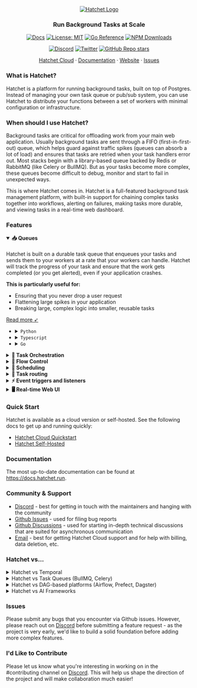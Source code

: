 <div align="center">

<picture>
  <source media="(prefers-color-scheme: dark)" srcset="https://framerusercontent.com/images/KBMnpSO12CyE6UANhf4mhrg6na0.png?scale-down-to=200">
  <source media="(prefers-color-scheme: light)" srcset="https://framerusercontent.com/images/KBMnpSO12CyE6UANhf4mhrg6na0.png?scale-down-to=200">
  <a href ="https://hatchet.run">
	  <img alt="Hatchet Logo" src="https://framerusercontent.com/images/KBMnpSO12CyE6UANhf4mhrg6na0.png?scale-down-to=200">
  </a>
</picture>

### Run Background Tasks at Scale

[![Docs](https://img.shields.io/badge/docs-docs.hatchet.run-3F16E4)](https://docs.hatchet.run) [![License: MIT](https://img.shields.io/badge/License-MIT-purple.svg)](https://opensource.org/licenses/MIT) [![Go Reference](https://pkg.go.dev/badge/github.com/hatchet-dev/hatchet.svg)](https://pkg.go.dev/github.com/hatchet-dev/hatchet) [![NPM Downloads](https://img.shields.io/npm/dm/%40hatchet-dev%2Ftypescript-sdk)](https://www.npmjs.com/package/@hatchet-dev/typescript-sdk)

[![Discord](https://img.shields.io/discord/1088927970518909068?style=social&logo=discord)](https://hatchet.run/discord)
[![Twitter](https://img.shields.io/twitter/url/https/twitter.com/hatchet-dev.svg?style=social&label=Follow%20%40hatchet-dev)](https://twitter.com/hatchet_dev)
[![GitHub Repo stars](https://img.shields.io/github/stars/hatchet-dev/hatchet?style=social)](https://github.com/hatchet-dev/hatchet)

  <p align="center">
    <a href="https://cloud.onhatchet.run">Hatchet Cloud</a>
    ·
    <a href="https://docs.hatchet.run">Documentation</a>
    ·
    <a href="https://hatchet.run">Website</a>
    ·
    <a href="https://github.com/hatchet-dev/hatchet/issues">Issues</a>
  </p>

</div>

### What is Hatchet?

Hatchet is a platform for running background tasks, built on top of Postgres. Instead of managing your own task queue or pub/sub system, you can use Hatchet to distribute your functions between a set of workers with minimal configuration or infrastructure.

### When should I use Hatchet?

Background tasks are critical for offloading work from your main web application. Usually background tasks are sent through a FIFO (first-in-first-out) queue, which helps guard against traffic spikes (queues can absorb a lot of load) and ensures that tasks are retried when your task handlers error out. Most stacks begin with a library-based queue backed by Redis or RabbitMQ (like Celery or BullMQ). But as your tasks become more complex, these queues become difficult to debug, monitor and start to fail in unexpected ways.

This is where Hatchet comes in. Hatchet is a full-featured background task management platform, with built-in support for chaining complex tasks together into workflows, alerting on failures, making tasks more durable, and viewing tasks in a real-time web dashboard.

### Features

<details open><summary><strong>📥 Queues</strong></summary>

####

Hatchet is built on a durable task queue that enqueues your tasks and sends them to your workers at a rate that your workers can handle. Hatchet will track the progress of your task and ensure that the work gets completed (or you get alerted), even if your application crashes.

**This is particularly useful for:**

- Ensuring that you never drop a user request
- Flattening large spikes in your application
- Breaking large, complex logic into smaller, reusable tasks

[Read more ➶](https://docs.hatchet.run/home/your-first-task)

- <details>

    <summary><code>Python</code></summary>

  ```python
  # 1. Define your task input
  class SimpleInput(BaseModel):
      message: str

  # 2. Define your task using hatchet.task
  @hatchet.task(name="SimpleWorkflow", input_validator=SimpleInput)
  def simple(input: SimpleInput, ctx: Context) -> dict[str, str]:
      return {
        "transformed_message": input.message.lower(),
      }

  # 3. Register your task on your worker
  worker = hatchet.worker("test-worker", workflows=[simple])
  worker.start()

  # 4. Invoke tasks from your application
  simple.run(SimpleInput(message="Hello World!"))
  ```

  </details>

- <details>

    <summary><code>Typescript</code></summary>

  ```ts
  // 1. Define your task input
  export type SimpleInput = {
    Message: string;
  };

  // 2. Define your task using hatchet.task
  export const simple = hatchet.task({
    name: "simple",
    fn: (input: SimpleInput) => {
      return {
        TransformedMessage: input.Message.toLowerCase(),
      };
    },
  });

  // 3. Register your task on your worker
  const worker = await hatchet.worker("simple-worker", {
    workflows: [simple],
  });

  await worker.start();

  // 4. Invoke tasks from your application
  await simple.run({
    Message: "Hello World!",
  });
  ```

  </details>

- <details>

    <summary><code>Go</code></summary>

  ```go
  // 1. Define your task input
  type SimpleInput struct {
    Message string `json:"message"`
  }

  // 2. Define your task using factory.NewTask
  simple := factory.NewTask(
    create.StandaloneTask{
      Name: "simple-task",
    }, func(ctx worker.HatchetContext, input SimpleInput) (*SimpleResult, error) {
      return &SimpleResult{
        TransformedMessage: strings.ToLower(input.Message),
      }, nil
    },
    hatchet,
  )

  // 3. Register your task on your worker
  worker, err := hatchet.Worker(v1worker.WorkerOpts{
    Name: "simple-worker",
    Workflows: []workflow.WorkflowBase{
      simple,
    },
  })

  worker.StartBlocking()

  // 4. Invoke tasks from your application
  simple.Run(context.Background(), SimpleInput{Message: "Hello, World!"})
  ```

  </details>

</details>
<details><summary><strong>🎻 Task Orchestration</strong></summary>

####

Hatchet allows you to build complex workflows that can be composed of multiple tasks. For example, if you'd like to break a workload into smaller tasks, you can use Hatchet to create a fanout workflow that spawns multiple tasks in parallel.

Hatchet supports the following mechanisms for task orchestration:

- **DAGs (directed acyclic graphs)** — pre-define the shape of your work, automatically routing the outputs of a parent task to the input of a child task. [Read more ➶](https://docs.hatchet.run/home/dags)

- **Durable tasks** — these tasks are responsible for orchestrating other tasks. They store a full history of all spawned tasks, allowing you to cache intermediate results. [Read more ➶](https://docs.hatchet.run/home/durable-execution)

- <details>

    <summary><code>Python</code></summary>

  ```python
  # 1. Define a workflow (a workflow is a collection of tasks)
  simple = hatchet.workflow(name="SimpleWorkflow")

  # 2. Attach the first task to the workflow
  @simple.task()
  def task_1(input: EmptyModel, ctx: Context) -> dict[str, str]:
      print("executed task_1")
      return {"result": "task_1"}

  # 3. Attach the second task to the workflow, which executes after task_1
  @simple.task(parents=[task_1])
  def task_2(input: EmptyModel, ctx: Context) -> None:
      first_result = ctx.task_output(task_1)
      print(first_result)

  # 4. Invoke workflows from your application
  result = simple.run(input_data)
  ```

  </details>

- <details>

    <summary><code>Typescript</code></summary>

  ```ts
  // 1. Define a workflow (a workflow is a collection of tasks)
  const simple = hatchet.workflow<DagInput, DagOutput>({
    name: "simple",
  });

  // 2. Attach the first task to the workflow
  const task1 = simple.task({
    name: "task-1",
    fn: (input) => {
      return {
        result: "task-1",
      };
    },
  });

  // 3. Attach the second task to the workflow, which executes after task-1
  const task2 = simple.task({
    name: "task-2",
    parents: [task1],
    fn: (input, ctx) => {
      const firstResult = ctx.getParentOutput(task1);
      console.log(firstResult);
    },
  });

  // 4. Invoke workflows from your application
  await simple.run({ Message: "Hello World" });
  ```

  </details>

- <details>

    <summary><code>Go</code></summary>

  ```go
  // 1. Define a workflow (a workflow is a collection of tasks)
  simple := v1.WorkflowFactory[DagInput, DagOutput](
      workflow.CreateOpts[DagInput]{
          Name: "simple-workflow",
      },
      hatchet,
  )

  // 2. Attach the first task to the workflow
  const task1 = simple.Task(
      task.CreateOpts[DagInput]{
          Name: "task-1",
          Fn: func(ctx worker.HatchetContext, _ DagInput) (*SimpleOutput, error) {
              return &SimpleOutput{
                  Result: "task-1",
              }, nil
          },
      },
  );

  // 3. Attach the second task to the workflow, which executes after task-1
  const task2 = simple.Task(
      task.CreateOpts[DagInput]{
          Name: "task-2",
          Parents: []task.NamedTask{
              step1,
          },
          Fn: func(ctx worker.HatchetContext, _ DagInput) (*SimpleOutput, error) {
              return &SimpleOutput{
                  Result: "task-2",
              }, nil
          },
      },
  );

  // 4. Invoke workflows from your application
  simple.Run(ctx, DagInput{})
  ```

  </details>

</details>
<details><summary><strong>🚦 Flow Control</strong></summary>

####

Don't let busy users crash your application. With Hatchet, you can throttle execution on a per-user, per-tenant and per-queue basis, increasing system stability and limiting the impact of busy users on the rest of your system.

Hatchet supports the following flow control primitives:

- **Concurrency** — set a concurrency limit based on a dynamic concurrency key (e.g., each user can only run 10 batch jobs at a given time). [Read more ➶](https://docs.hatchet.run/home/concurrency)

- **Rate limiting** — create both global and dynamic rate limits. [Read more ➶](https://docs.hatchet.run/home/rate-limits)

- <details>

    <summary><code>Python</code></summary>

  ```python
  # limit concurrency on a per-user basis
  flow_control_workflow = hatchet.workflow(
    name="FlowControlWorkflow",
    concurrency=ConcurrencyExpression(
      expression="input.user_id",
      max_runs=5,
      limit_strategy=ConcurrencyLimitStrategy.GROUP_ROUND_ROBIN,
    ),
    input_validator=FlowControlInput,
  )

  # rate limit a task per user to 10 tasks per minute, with each task consuming 1 unit
  @flow_control_workflow.task(
      rate_limits=[
          RateLimit(
              dynamic_key="input.user_id",
              units=1,
              limit=10,
              duration=RateLimitDuration.MINUTE,
          )
      ]
  )
  def rate_limit_task(input: FlowControlInput, ctx: Context) -> None:
      print("executed rate_limit_task")
  ```

  </details>

- <details>

    <summary><code>Typescript</code></summary>

  ```ts
  // limit concurrency on a per-user basis
  flowControlWorkflow = hatchet.workflow<SimpleInput, SimpleOutput>({
    name: "ConcurrencyLimitWorkflow",
    concurrency: {
      expression: "input.userId",
      maxRuns: 5,
      limitStrategy: ConcurrencyLimitStrategy.GROUP_ROUND_ROBIN,
    },
  });

  // rate limit a task per user to 10 tasks per minute, with each task consuming 1 unit
  flowControlWorkflow.task({
    name: "rate-limit-task",
    rateLimits: [
      {
        dynamicKey: "input.userId",
        units: 1,
        limit: 10,
        duration: RateLimitDuration.MINUTE,
      },
    ],
    fn: async (input) => {
      return {
        Completed: true,
      };
    },
  });
  ```

  </details>

- <details>

    <summary><code>Go</code></summary>

  ```go
  // limit concurrency on a per-user basis
  flowControlWorkflow := factory.NewWorkflow[DagInput, DagResult](
    create.WorkflowCreateOpts[DagInput]{
      Name: "simple-dag",
      Concurrency: []*types.Concurrency{
        {
          Expression:    "input.userId",
          MaxRuns:       1,
          LimitStrategy: types.GroupRoundRobin,
        },
      },
    },
    hatchet,
  )

  // rate limit a task per user to 10 tasks per minute, with each task consuming 1 unit
  flowControlWorkflow.Task(
    create.WorkflowTask[FlowControlInput, FlowControlOutput]{
      Name: "rate-limit-task",
      RateLimits: []*types.RateLimit{
        {
          Key:            "user-rate-limit",
          KeyExpr:        "input.userId",
          Units:          1,
          LimitValueExpr: 10,
          Duration:       types.Minute,
        },
      },
    }, func(ctx worker.HatchetContext, input FlowControlInput) (interface{}, error) {
      return &SimpleOutput{
        Step: 1,
      }, nil
    },
  )
  ```

  </details>

</details>
<details><summary><strong>📅 Scheduling</strong></summary>

####

Hatchet has full support for scheduling features, including cron, one-time scheduling, and pausing execution for a time duration. This is particularly useful for:

- **Cron schedules** – run data pipelines, batch processes, or notification systems on a cron schedule [Read more ➶](https://docs.hatchet.run/home/cron-runs)
- **One-time tasks** – schedule a workflow for a specific time in the future [Read more ➶](https://docs.hatchet.run/home/scheduled-runs)
- **Durable sleep** – pause execution of a task for a specific duration [Read more ➶](https://docs.hatchet.run/home/durable-execution)

- <details>

    <summary><code>Python</code></summary>

  ```python
  tomorrow = datetime.today() + timedelta(days=1)

  # schedule a task to run tomorrow
  scheduled = simple.schedule(
    tomorrow,
    SimpleInput(message="Hello, World!")
  )

  # schedule a task to run every day at midnight
  cron = simple.cron(
    "every-day",
    "0 0 * * *",
    SimpleInput(message="Hello, World!")
  )
  ```

  </details>

- <details>

    <summary><code>Typescript</code></summary>

  ```ts
  const tomorrow = new Date(Date.now() + 1000 * 60 * 60 * 24);
  // schedule a task to run tomorrow
  const scheduled = simple.schedule(tomorrow, {
    Message: "Hello, World!",
  });

  // schedule a task to run every day at midnight
  const cron = simple.cron("every-day", "0 0 * * *", {
    Message: "Hello, World!",
  });
  ```

  </details>

- <details>

    <summary><code>Go</code></summary>

  ```go
  const tomorrow = time.Now().Add(24 * time.Hour);

  // schedule a task to run tomorrow
  simple.Schedule(ctx, tomorrow, ScheduleInput{
    Message: "Hello, World!",
  })

  // schedule a task to run every day at midnight
  simple.Cron(ctx, "every-day", "0 0 * * *", CronInput{
    Message: "Hello, World!",
  })
  ```

  </details>

</details>
<details><summary><strong>🚏 Task routing</strong></summary>

####

While the default Hatchet behavior is to implement a FIFO queue, it also supports additional scheduling mechanisms to route your tasks to the ideal worker.

- **Sticky assignment** — allows spawned tasks to prefer or require execution on the same worker. [Read more ➶](https://docs.hatchet.run/home/sticky-assignment)

- **Worker affinity** — ranks workers to discover which is best suited to handle a given task. [Read more ➶](https://docs.hatchet.run/home/worker-affinity)

- <details>

    <summary><code>Python</code></summary>

  ```python
  # create a workflow which prefers to run on the same worker, but can be
  # scheduled on any worker if the original worker is busy
  hatchet.workflow(
    name="StickyWorkflow",
    sticky=StickyStrategy.SOFT,
  )

  # create a workflow which must run on the same worker
  hatchet.workflow(
    name="StickyWorkflow",
    sticky=StickyStrategy.HARD,
  )
  ```

  </details>

- <details>

    <summary><code>Typescript</code></summary>

  ```ts
  // create a workflow which prefers to run on the same worker, but can be
  // scheduled on any worker if the original worker is busy
  hatchet.workflow({
    name: "StickyWorkflow",
    sticky: StickyStrategy.SOFT,
  });

  // create a workflow which must run on the same worker
  hatchet.workflow({
    name: "StickyWorkflow",
    sticky: StickyStrategy.HARD,
  });
  ```

  </details>

- <details>

    <summary><code>Go</code></summary>

  ```go
  // create a workflow which prefers to run on the same worker, but can be
  // scheduled on any worker if the original worker is busy
  factory.NewWorkflow[StickyInput, StickyOutput](
    create.WorkflowCreateOpts[StickyInput]{
      Name: "sticky-dag",
      StickyStrategy: types.StickyStrategy_SOFT,
    },
    hatchet,
  );

  // create a workflow which must run on the same worker
  factory.NewWorkflow[StickyInput, StickyOutput](
    create.WorkflowCreateOpts[StickyInput]{
      Name: "sticky-dag",
      StickyStrategy: types.StickyStrategy_HARD,
    },
    hatchet,
  );
  ```

  </details>

</details>
<details><summary><strong>⚡️ Event triggers and listeners</strong></summary>

####

Hatchet supports event-based architectures where tasks and workflows can pause execution while waiting for a specific external event. It supports the following features:

- **Event listening** — tasks can be paused until a specific event is triggered. [Read more ➶](https://docs.hatchet.run/home/durable-execution)
- **Event triggering** — events can trigger new workflows or steps in a workflow. [Read more ➶](https://docs.hatchet.run/home/run-on-event)

- <details>

    <summary><code>Python</code></summary>

  ```python
  # Create a task which waits for an external user event or sleeps for 10 seconds
  @dag_with_conditions.task(
    parents=[first_task],
    wait_for=[
      or_(
        SleepCondition(timedelta(seconds=10)),
        UserEventCondition(event_key="user:event"),
      )
    ]
  )
  def second_task(input: EmptyModel, ctx: Context) -> dict[str, str]:
      return {"completed": "true"}
  ```

  </details>

- <details>

    <summary><code>Typescript</code></summary>

  ```ts
  // Create a task which waits for an external user event or sleeps for 10 seconds
  dagWithConditions.task({
    name: "secondTask",
    parents: [firstTask],
    waitFor: Or({ eventKey: "user:event" }, { sleepFor: "10s" }),
    fn: async (_, ctx) => {
      return {
        Completed: true,
      };
    },
  });
  ```

  </details>

- <details>

    <summary><code>Go</code></summary>

  ```go
  // Create a task which waits for an external user event or sleeps for 10 seconds
  simple.Task(
    conditionOpts{
      Name: "Step2",
      Parents: []create.NamedTask{
        step1,
      },
      WaitFor: condition.Conditions(
        condition.UserEventCondition("user:event", "'true'"),
        condition.SleepCondition(10 * time.Second),
      ),
    }, func(ctx worker.HatchetContext, input DagWithConditionsInput) (interface{}, error) {
      // ...
    },
  );
  ```

  </details>

</details>
<details><summary><strong>🖥️ Real-time Web UI</strong></summary>

####

Hatchet comes bundled with a number of features to help you monitor your tasks, workflows, and queues.

**Real-time dashboards and metrics**

Monitor your tasks, workflows, and queues with live updates to quickly detect issues. Alerting is built in so you can respond to problems as soon as they occur.

https://github.com/user-attachments/assets/b1797540-c9da-4057-b50f-4780f52a2cb9

**Logging**

Hatchet supports logging from your tasks, allowing you to easily correlate task failures with logs in your system. No more digging through your logging service to figure out why your tasks failed.

https://github.com/user-attachments/assets/427c15cd-8842-4b54-ab2e-3b1cabc01c7b

**Alerting**

Hatchet supports Slack and email-based alerting for when your tasks fail. Alerts are real-time with adjustable alerting windows.

</details>

### Quick Start

Hatchet is available as a cloud version or self-hosted. See the following docs to get up and running quickly:

- [Hatchet Cloud Quickstart](https://docs.hatchet.run/home/hatchet-cloud-quickstart)
- [Hatchet Self-Hosted](https://docs.hatchet.run/self-hosting)

### Documentation

The most up-to-date documentation can be found at https://docs.hatchet.run.

### Community & Support

- [Discord](https://discord.gg/ZMeUafwH89) - best for getting in touch with the maintainers and hanging with the community
- [Github Issues](https://github.com/hatchet-dev/hatchet/issues) - used for filing bug reports
- [Github Discussions](https://github.com/hatchet-dev/hatchet/discussions) - used for starting in-depth technical discussions that are suited for asynchronous communication
- [Email](mailto:contact@hatchet.run) - best for getting Hatchet Cloud support and for help with billing, data deletion, etc.

### Hatchet vs...

<details>
<summary>Hatchet vs Temporal</summary>

####

Hatchet is designed to be a general-purpose task orchestration platform -- it can be used as a queue, a DAG-based orchestrator, a durable execution engine, or all three. As a result, Hatchet covers a wider array of use-cases, like multiple queueing strategies, rate limiting, DAG features, conditional triggering, streaming features, and much more.

Temporal is narrowly focused on durable execution, and supports a wider range of database backends and result stores, like Apache Cassandra, MySQL, PostgreSQL, and SQLite.

**When to use Hatchet:** when you'd like to get more control over the underlying queue logic, run DAG-based workflows, or want to simplify self-hosting by only running the Hatchet engine and Postgres.

**When to use Temporal:** when you'd like to use a non-Postgres result store, or your only workload is best suited for durable execution.

</details>

<details>

<summary>Hatchet vs Task Queues (BullMQ, Celery)</summary>

####

Hatchet is a durable task queue, meaning it persists the history of all executions (up to a retention period), which allows for easy monitoring + debugging and powers a bunch of the durability features above. This isn’t the standard behavior of Celery and BullMQ (and you need to rely on third-party UI tools which are extremely limited in functionality, like Celery Flower).

**When to use Hatchet:** when you'd like results to be persisted and observable in a UI

**When to use task queue library like BullMQ/Celery:** when you need very high throughput (>10k/s) without retention, or when you'd like to use a single library (instead of a standalone service like Hatchet) to interact with your queue.

</details>

<details>

<summary>Hatchet vs DAG-based platforms (Airflow, Prefect, Dagster)</summary>

####

These tools are usually built with data engineers in mind, and aren’t designed to run as part of a high-volume application. They’re usually higher latency and higher cost, with their primary selling point being integrations with common datastores and connectors.

**When to use Hatchet:** when you'd like to use a DAG-based framework, write your own integrations and functions, and require higher throughput (>100/s)

**When to use other DAG-based platforms:** when you'd like to use other data stores and connectors that work out of the box

</details>

<details>
<summary>Hatchet vs AI Frameworks</summary>

####

Most AI frameworks are built to run in-memory, with horizontal scaling and durability as an afterthought. While you can use an AI framework in conjunction with Hatchet, most of our users discard their AI framework and use Hatchet’s primitives to build their applications.

**When to use Hatchet:** when you'd like full control over your underlying functions and LLM calls, or you require high availability and durability for your functions.

**When to use an AI framework:** when you'd like to get started quickly with simple abstractions.

</details>

### Issues

Please submit any bugs that you encounter via Github issues. However, please reach out on [Discord](https://hatchet.run/discord) before submitting a feature request - as the project is very early, we'd like to build a solid foundation before adding more complex features.

### I'd Like to Contribute

Please let us know what you're interesting in working on in the #contributing channel on [Discord](https://discord.gg/ZMeUafwH89). This will help us shape the direction of the project and will make collaboration much easier!
